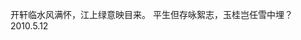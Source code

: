 开轩临水风满怀，江上绿意映目来。
平生但存咏絮志，玉桂岂任雪中埋？
                                                             2010.5.12

